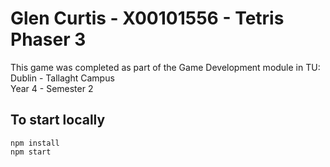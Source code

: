 # Glen Curtis - X00101556 - Tetris Phaser 3

This game was completed as part of the Game Development module in TU: Dublin - Tallaght Campus<br />
Year 4 - Semester 2

## To start locally
```
npm install
npm start
```
